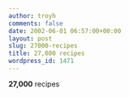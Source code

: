 ```yaml
---
author: troyh
comments: false
date: 2002-06-01 06:57:00+00:00
layout: post
slug: 27000-recipes
title: 27,000 recipes
wordpress_id: 1471
---
```


**27,000** recipes
